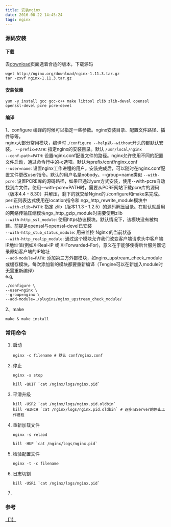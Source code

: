 ```yaml
---
title: 安装nginx
date: 2016-08-22 14:45:24
tags: nginx
---
```

### 源码安装
#### 下载
去[download](http://nginx.org/en/download.html)页面选着合适的版本，下载源码
```
wget http://nginx.org/download/nginx-1.11.3.tar.gz
tar -zxvf nginx-1.11.3.tar.gz
```

#### 安装依赖
```
yum -y install gcc gcc-c++ make libtool zlib zlib-devel openssl openssl-devel pcre pcre-devel
```

#### 编译
1、configure
编译的时候可以指定一些参数。nginx安装目录、配置文件路径、插件等等。  
nginx大部分常用模块，编译时`./configure --help`以`--without`开头的都默认安装。
`--prefix=PATH`: 指定nginx的安装目录。默认 `/usr/local/nginx`  
`--conf-path=PATH`: 设置nginx.conf配置文件的路径。nginx允许使用不同的配置文件启动，通过命令行中的-c选项。默认为prefix/conf/nginx.conf  
`--user=name`: 设置nginx工作进程的用户。安装完成后，可以随时在nginx.conf配置文件更改user指令。默认的用户名是nobody。--group=name类似
`--with-pcre`: 设置PCRE库的源码路径，如果已通过yum方式安装，使用--with-pcre自动找到库文件。使用--with-pcre=PATH时，需要从PCRE网站下载pcre库的源码（版本4.4 - 8.30）并解压，剩下的就交给Nginx的./configure和make来完成。perl正则表达式使用在location指令和 ngx_http_rewrite_module模块中  
`--with-zlib=PATH`: 指定 zlib（版本1.1.3 - 1.2.5）的源码解压目录。在默认就启用的网络传输压缩模块ngx_http_gzip_module时需要使用zlib   
`--with-http_ssl_module`: 使用https协议模块。默认情况下，该模块没有被构建。前提是openssl与openssl-devel已安装  
`--with-http_stub_status_module`: 用来监控 Nginx 的当前状态  
`--with-http_realip_module`: 通过这个模块允许我们改变客户端请求头中客户端IP地址值(例如X-Real-IP 或 X-Forwarded-For)，意义在于能够使得后台服务器记录原始客户端的IP地址  
`--add-module=PATH`: 添加第三方外部模块，如nginx_upstream_check_module或缓存模块。每次添加新的模块都要重新编译（Tengine可以在新加入module时无需重新编译）  
e.g,
```shell
./configure \
--user=nginx \
--group=nginx \
--add-module=./plugins/nginx_upstream_check_module/
```

2、make
```
make & make install
```

### 常用命令
1. 启动

    ``` shell
    nginx -c filename # 默认 conf/nginx.conf
    ```

2. 停止

    ``` shell 
    nginx -s stop 

    kill -QUIT `cat /nginx/logs/nginx.pid`
    ```
    
3. 平滑升级
    
    ``` shell 
    kill -USR2 `cat /nginx/logs/nginx.pid.oldbin`
    kill -WINCH `cat /nginx/logs/nginx.pid.oldbin` # 逐步旧Server的停止工作进程
    ```
    
4. 重新加载文件

    ``` shell
    nginx -s relaod 

    kill -HUP `cat /nginx/logs/nginx.pid`
    ```

5. 检验配置文件

    ``` shell
    nginx -t -c filename 
    ```

6. 日志切割

    ``` shell 
    kill -USR1 `cat /nginx/logs/nginx.pid`
    ```

6. 
### 参考
[【1】](https://segmentfault.com/a/1190000002797601)
